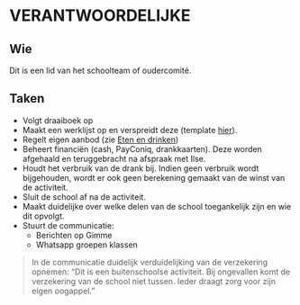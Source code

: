 # VERANTWOORDELIJKE

## Wie

Dit is een lid van het schoolteam of oudercomité.

## Taken

* Volgt draaiboek op
* Maakt een werklijst op en verspreidt deze (template [hier](https://docs.google.com/spreadsheets/d/177N_4OQjkTTwYbTV1uMVCSnISn0sZjsPe9_F_HkAVFU/edit?usp=sharing)).
* Regelt eigen aanbod (zie [Eten en drinken](02_eten_en_drinken.md))
* Beheert financiën (cash, PayConiq, drankkaarten). Deze worden afgehaald en teruggebracht na afspraak met Ilse.
* Houdt het verbruik van de drank bij. Indien geen verbruik wordt bijgehouden, wordt er ook geen berekening gemaakt van de winst van de activiteit.
* Sluit de school af na de activiteit.
* Maakt duidelijke over welke delen van de school toegankelijk zijn en wie dit opvolgt.
* Stuurt de communicatie:
  * Berichten op Gimme
  * Whatsapp groepen klassen

> In de communicatie duidelijk verduidelijking van de verzekering opnemen:
> “Dit is een buitenschoolse activiteit. Bij ongevallen komt de verzekering van de school niet tussen. Ieder draagt zorg voor zijn eigen oogappel.”
